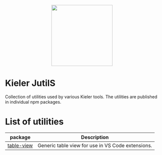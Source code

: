 <p align="center">
  <img src="https://github.com/kieler/JutilS/assets/10957098/981b567f-11c7-47d2-9dc6-b5af01c3114e" width="200"/>
</p>

# Kieler JutilS
Collection of utilities used by various Kieler tools. The utilities are published in individual npm packages.

# List of utilities


| package | Description |
---|---
| [table-view](https://www.npmjs.com/package/@kieler/table-webview) | Generic table view for use in VS Code extensions. |
